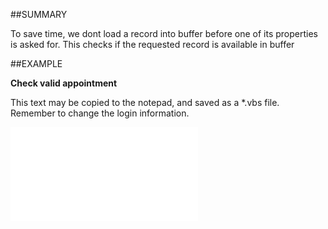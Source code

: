 

##SUMMARY


To save time, we dont load a record into buffer before one of its properties is asked for. This checks if the requested record is available in buffer



##EXAMPLE

**Check valid appointment**

This text may be copied to the notepad, and saved as a *.vbs file. Remember to change the login information.

![](../../Examples/vbs/SOAppointment.IsValid.vbs.txt)





